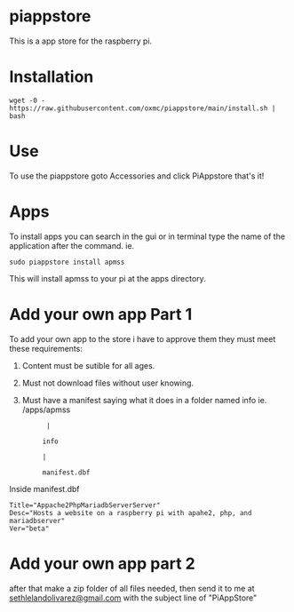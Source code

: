 # piappstore
This is a app store for the raspberry pi.
# Installation
```
wget -0 - https://raw.githubusercontent.com/oxmc/piappstore/main/install.sh | bash
```
# Use
To use the piappstore goto Accessories and click PiAppstore
that's it!
# Apps
To install apps you can search in the gui or in terminal type the name of the application after the command.
ie.
```
sudo piappstore install apmss
```
This will install apmss to your pi at the apps directory.
# Add your own app Part 1
To add your own app to the store i have to approve them they must meet these requirements:
1. Content must be sutible for all ages.
2. Must not download files without user knowing.
3. Must have a manifest saying what it does in a folder named info 
ie. /apps/apmss

             |
             
            info
            
            |
            
            manifest.dbf
Inside manifest.dbf
```
Title="Appache2PhpMariadbServerServer"
Desc="Hosts a website on a raspberry pi with apahe2, php, and mariadbserver"
Ver="beta"
```
# Add your own app part 2
after that make a zip folder of all files needed, then send it to me at sethlelandolivarez@gmail.com with the subject line of "PiAppStore"
